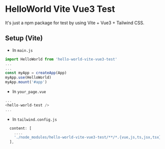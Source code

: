 # HelloWorld Vite Vue3 Test

It's just a npm package for test by using Vite + Vue3 + Tailwind CSS.

## Setup (Vite)

- In `main.js`
````javascript
import HelloWorld from 'hello-world-vite-vue3-test'
...
...
const myApp = createApp(App)
myApp.use(HelloWorld)
myApp.mount('#app')
````

- In `your_page.vue`
````javascript
...
<hello-world-test />
...
````

- In `tailwind.config.js`
````javascript
  content: [
    ....
    './node_modules/hello-world-vite-vue3-test/**/*.{vue,js,ts,jsx,tsx}',
  ],
````